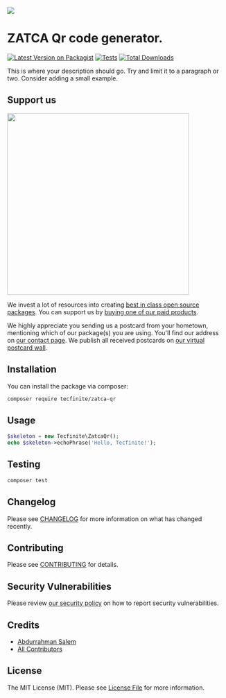 
[<img src="https://github-ads.s3.eu-central-1.amazonaws.com/support-ukraine.svg?t=1" />](https://supportukrainenow.org)

# ZATCA Qr code generator.

[![Latest Version on Packagist](https://img.shields.io/packagist/v/tecfinite/zatca-qr.svg?style=flat-square)](https://packagist.org/packages/tecfinite/zatca-qr)
[![Tests](https://github.com/tecfinite/zatca-qr/actions/workflows/run-tests.yml/badge.svg?branch=main)](https://github.com/tecfinite/zatca-qr/actions/workflows/run-tests.yml)
[![Total Downloads](https://img.shields.io/packagist/dt/tecfinite/zatca-qr.svg?style=flat-square)](https://packagist.org/packages/tecfinite/zatca-qr)

This is where your description should go. Try and limit it to a paragraph or two. Consider adding a small example.

## Support us

[<img src="https://github-ads.s3.eu-central-1.amazonaws.com/zatca-qr.jpg?t=1" width="419px" />](https://spatie.be/github-ad-click/zatca-qr)

We invest a lot of resources into creating [best in class open source packages](https://spatie.be/open-source). You can support us by [buying one of our paid products](https://spatie.be/open-source/support-us).

We highly appreciate you sending us a postcard from your hometown, mentioning which of our package(s) you are using. You'll find our address on [our contact page](https://spatie.be/about-us). We publish all received postcards on [our virtual postcard wall](https://spatie.be/open-source/postcards).

## Installation

You can install the package via composer:

```bash
composer require tecfinite/zatca-qr
```

## Usage

```php
$skeleton = new Tecfinite\ZatcaQr();
echo $skeleton->echoPhrase('Hello, Tecfinite!');
```

## Testing

```bash
composer test
```

## Changelog

Please see [CHANGELOG](CHANGELOG.md) for more information on what has changed recently.

## Contributing

Please see [CONTRIBUTING](https://github.com/spatie/.github/blob/main/CONTRIBUTING.md) for details.

## Security Vulnerabilities

Please review [our security policy](../../security/policy) on how to report security vulnerabilities.

## Credits

- [Abdurrahman Salem](https://github.com/ahusalem)
- [All Contributors](../../contributors)

## License

The MIT License (MIT). Please see [License File](LICENSE.md) for more information.
